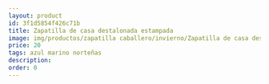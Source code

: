 ```yaml
---
layout: product
id: 3f1d5854f426c71b
title: Zapatilla de casa destalonada estampada
image: img/productos/zapatilla caballero/invierno/Zapatilla de casa destalonada estampada=20=azul marino norteñas.webp
price: 20
tags: azul marino norteñas
description: 
order: 0
---
```

